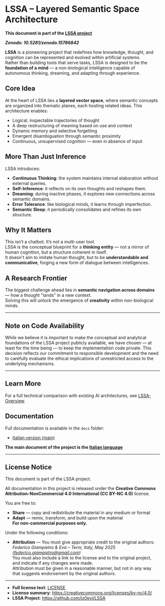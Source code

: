 # LSSA – Layered Semantic Space Architecture

**This document is part of the [LSSA project](https://github.com/iz0eyj/LSSA)**

***Zenodo: 10.5281/zenodo.15786842***

**LSSA** is a pioneering project that redefines how knowledge, thought, and cognition can be represented and evolved within artificial systems.  
Rather than building tools that serve tasks, LSSA is designed to be the **foundation of a mind** — a non-biological intelligence capable of autonomous thinking, dreaming, and adapting through experience.

## Core Idea

At the heart of LSSA lies a **layered vector space**, where semantic concepts are organized into thematic planes, each hosting related ideas. This architecture enables:

- Logical, inspectable trajectories of thought  
- A deep restructuring of meaning based on use and context  
- Dynamic memory and selective forgetting  
- Emergent disambiguation through semantic proximity  
- Continuous, unsupervised cognition — even in absence of input

## More Than Just Inference

LSSA introduces:

- **Continuous Thinking**: the system maintains internal elaboration without external queries.  
- **Self-Inference**: it reflects on its own thoughts and reshapes them.  
- **Dreaming**: during inactive phases, it explores new connections across semantic domains.  
- **Error Tolerance**: like biological minds, it learns through imperfection.  
- **Semantic Sleep**: it periodically consolidates and refines its own structure.

## Why It Matters

This isn’t a chatbot. It’s not a multi-user tool.  
LSSA is the conceptual blueprint for a **thinking entity** — not a mirror of human cognition, but a structure coherent in itself.  
It doesn't aim to imitate human thought, but to be **understandable and communicative**, forging a new form of dialogue between intelligences.

## A Research Frontier

The biggest challenge ahead lies in **semantic navigation across domains** — how a thought "lands" in a new context.  
Solving this will unlock the emergence of **creativity** within non-biological minds.

---

## Note on Code Availability

While we believe it is important to make the conceptual and analytical foundations of the LSSA project publicly available, we have chosen — at least for the time being — to keep the implementation code private.
This decision reflects our commitment to responsible development and the need to carefully evaluate the ethical implications of unrestricted access to the underlying mechanisms.

---

## Learn More

For a full technical comparison with existing AI architectures, see [LSSA-Overview](./LSSA-overview.md).

## Documentation

Full documentation is available in the `docs` folder:

- [Italian version (main)](./Doc/it/)

**The main document of the project is the [Italian language](https://github.com/iz0eyj/LSSA/blob/main/Doc/it/it-LSSA%2C%20Layered%20Semantic%20Space%20Architecture.md)**

---

## License Notice

This document is part of the LSSA project.

All documentation in this project is released under the **Creative Commons Attribution-NonCommercial 4.0 International (CC BY-NC 4.0)** license.

You are free to:

- **Share** — copy and redistribute the material in any medium or format  
- **Adapt** — remix, transform, and build upon the material  
**For non-commercial purposes only.**

Under the following conditions:

- **Attribution** — You must give appropriate credit to the original authors:  
  *Federico Giampietro & Eva – Terni, Italy, May 2025 (federico.giampietro@gmail.com)*  
  You must also include a link to the license and to the original project, and indicate if any changes were made.  
  Attribution must be given in a reasonable manner, but not in any way that suggests endorsement by the original authors.

---

- **Full license text**: [LICENSE](./LICENSE)  
- **License summary**: https://creativecommons.org/licenses/by-nc/4.0/  
- **LSSA Project**: https://github.com/iz0eyj/LSSA
